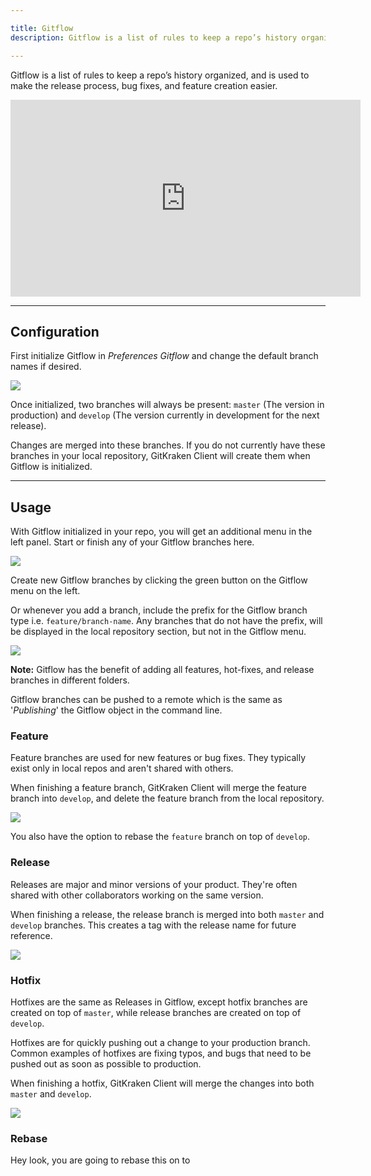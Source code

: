 ```yaml
---

title: Gitflow
description: Gitflow is a list of rules to keep a repo’s history organized, and is used to make the release process, bug fixes, and feature creation easier.

---
```


Gitflow is a list of rules to keep a repo’s history organized, and is used to make the release process, bug fixes, and feature creation easier.

<div class='embed-container embed-container--16-9'>
    <iframe width="560" height="315" src="https://www.youtube.com/embed/eTOgjQ9o4vQ?ecver=1" frameborder="0" allowfullscreen></iframe>
</div>

***

## Configuration

First initialize Gitflow in <em class='context-menu'>Preferences <i class='fa fa-caret-right'></i> Gitflow</em> and change the default branch names if desired.

<img src="/img/documentation/repositories/gitflow/gitflow.png" srcset="/img/documentation/repositories/gitflow/gitflow.png" class="img-bordered img-responsive center">

Once initialized, two branches will always be present: `master` (The version in production) and `develop` (The version currently in development for the next release).

Changes are merged into these branches.  If you do not currently have these branches in your local repository, GitKraken Client will create them when Gitflow is initialized.

***

## Usage

With Gitflow initialized in your repo, you will get an additional menu in the left panel.  Start or finish any of your Gitflow branches here.

<img src="/img/documentation/repositories/gitflow/git-flow-start.png" srcset="/img/documentation/repositories/gitflow/git-flow-start@2x.png" class="img-bordered img-responsive center">

Create new Gitflow branches by clicking the green button on the Gitflow menu on the left.

Or whenever you add a branch, include the prefix for the Gitflow branch type i.e.
`feature/branch-name`.  Any branches that do not have the prefix, will be displayed in the local
repository section, but not in the Gitflow menu.

<img src="/img/documentation/repositories/gitflow/git-flow-folders.png" srcset="/img/documentation/repositories/gitflow/git-flow-folders@2x.png" class="img-bordered img-responsive center">

<div class='callout callout--basic'>
    <p><strong>Note:</strong> Gitflow has the benefit of adding all features, hot-fixes, and release branches in different folders.</p>
</div>

Gitflow branches can be pushed to a remote which is the same as '_Publishing_' the Gitflow object in the command line.

### Feature

Feature branches are used for new features or bug fixes.  They typically exist only in local repos and aren't shared with others.

When finishing a feature branch, GitKraken Client will merge the feature branch into `develop`, and delete the feature branch from the local repository.

<img src="/img/documentation/repositories/finish-feature.gif" class="img-bordered img-responsive center">

You also have the option to rebase the `feature` branch on top of `develop`.

### Release

Releases are major and minor versions of your product.  They're often shared with other collaborators working on the same version.

When finishing a release, the release branch is merged into both `master` and `develop` branches. This creates a tag with the release name for future reference.

<img src="/img/documentation/repositories/finish-release.gif" class="img-bordered img-responsive center">

### Hotfix

Hotfixes are the same as Releases in Gitflow, except hotfix branches are created on top of `master`, while release branches are created on top of `develop`.

Hotfixes are for quickly pushing out a change to your production branch.  Common examples of hotfixes are fixing typos, and bugs that need to be pushed out as soon as possible to production.

When finishing a hotfix, GitKraken Client will merge the changes into both `master` and `develop`.

<img src="/img/documentation/repositories/finish-hotfix.gif" class="img-bordered img-responsive center">

### Rebase

Hey look, you are going to rebase this on to
